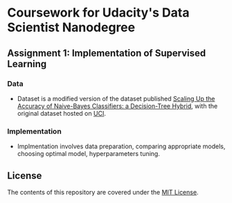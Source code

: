# Coursework for Udacity's Data Scientist Nanodegree

## Assignment 1: Implementation of Supervised Learning

### Data
- Dataset is a modified version of the dataset published [Scaling Up the Accuracy of Naive-Bayes Classifiers: a Decision-Tree Hybrid](https://www.aaai.org/Papers/KDD/1996/KDD96-033.pdf), with the original dataset hosted on [UCI](https://archive.ics.uci.edu/ml/datasets/Census+Income).

### Implementation
- Implmentation involves data preparation, comparing appropriate models, choosing optimal model, hyperparameters tuning.

## License
The contents of this repository are covered under the [MIT License](https://opensource.org/licenses/MIT).
